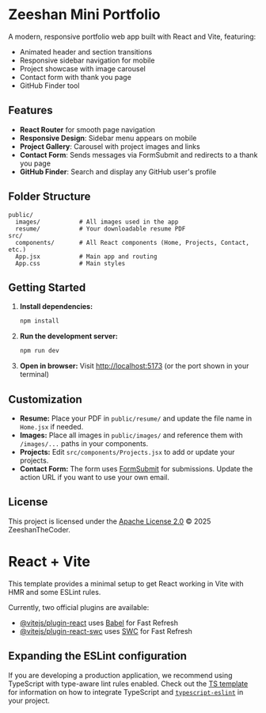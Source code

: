 # Zeeshan Mini Portfolio

A modern, responsive portfolio web app built with React and Vite, featuring:
- Animated header and section transitions
- Responsive sidebar navigation for mobile
- Project showcase with image carousel
- Contact form with thank you page
- GitHub Finder tool

## Features
- **React Router** for smooth page navigation
- **Responsive Design**: Sidebar menu appears on mobile
- **Project Gallery**: Carousel with project images and links
- **Contact Form**: Sends messages via FormSubmit and redirects to a thank you page
- **GitHub Finder**: Search and display any GitHub user's profile

## Folder Structure
```
public/
  images/           # All images used in the app
  resume/           # Your downloadable resume PDF
src/
  components/       # All React components (Home, Projects, Contact, etc.)
  App.jsx           # Main app and routing
  App.css           # Main styles
```

## Getting Started
1. **Install dependencies:**
   ```bash
   npm install
   ```
2. **Run the development server:**
   ```bash
   npm run dev
   ```
3. **Open in browser:**
   Visit [http://localhost:5173](http://localhost:5173) (or the port shown in your terminal)

## Customization
- **Resume:** Place your PDF in `public/resume/` and update the file name in `Home.jsx` if needed.
- **Images:** Place all images in `public/images/` and reference them with `/images/...` paths in your components.
- **Projects:** Edit `src/components/Projects.jsx` to add or update your projects.
- **Contact Form:** The form uses [FormSubmit](https://formsubmit.co/) for submissions. Update the action URL if you want to use your own email.

## License
This project is licensed under the [Apache License 2.0](LICENSE) © 2025 ZeeshanTheCoder.
# React + Vite

This template provides a minimal setup to get React working in Vite with HMR and some ESLint rules.

Currently, two official plugins are available:

- [@vitejs/plugin-react](https://github.com/vitejs/vite-plugin-react/blob/main/packages/plugin-react) uses [Babel](https://babeljs.io/) for Fast Refresh
- [@vitejs/plugin-react-swc](https://github.com/vitejs/vite-plugin-react/blob/main/packages/plugin-react-swc) uses [SWC](https://swc.rs/) for Fast Refresh

## Expanding the ESLint configuration

If you are developing a production application, we recommend using TypeScript with type-aware lint rules enabled. Check out the [TS template](https://github.com/vitejs/vite/tree/main/packages/create-vite/template-react-ts) for information on how to integrate TypeScript and [`typescript-eslint`](https://typescript-eslint.io) in your project.
